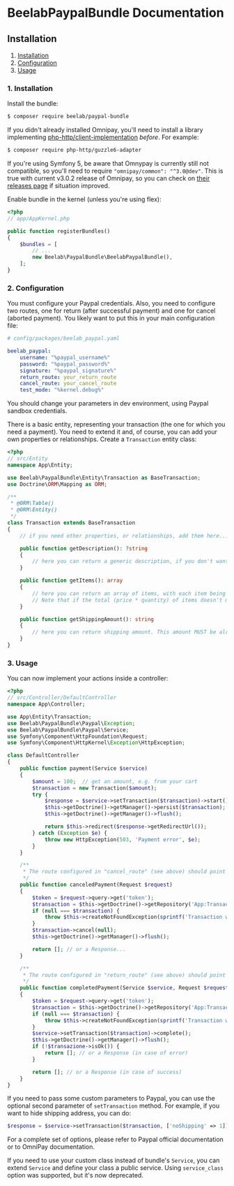 BeelabPaypalBundle Documentation
================================

## Installation

1. [Installation](#1-installation)
2. [Configuration](#2-configuration)
3. [Usage](#3-usage)

### 1. Installation

Install the bundle:

```bash
$ composer require beelab/paypal-bundle
```

If you didn't already installed Omnipay, you'll need to install a library implementing 
[php-http/client-implementation](https://packagist.org/providers/php-http/client-implementation)
*before*. For example:

```bash
$ composer require php-http/guzzle6-adapter
```

If you're using Symfony 5, be aware that Omnypay is currently still not compatible, so
you'll need to require `"omnipay/common": "^3.0@dev"`. This is true with current v3.0.2
release of Omnipay, so you can check on [their releases page](https://github.com/thephpleague/omnipay-common/releases)
if situation improved.

Enable bundle in the kernel (unless you're using flex):

```php
<?php
// app/AppKernel.php

public function registerBundles()
{
    $bundles = [
        // ...
        new Beelab\PaypalBundle\BeelabPaypalBundle(),
    ];
}
```

### 2. Configuration

You must configure your Paypal credentials. Also, you need to configure two routes, one
for return (after successful payment) and one for cancel (aborted payment).
You likely want to put this in your main configuration file:

```yaml
# config/packages/beelab_paypal.yaml

beelab_paypal:
    username: "%paypal_username%"
    password: "%paypal_password%"
    signature: "%paypal_signature%"
    return_route: your_return_route
    cancel_route: your_cancel_route
    test_mode: "%kernel.debug%"
```

You should change your parameters in dev environment, using Paypal sandbox credentials.

There is a basic entity, representing your transaction (the one for which you need a payment).
You need to extend it and, of course, you can add your own properties or relationships.
Create a `Transaction` entity class:

```php
<?php
// src/Entity
namespace App\Entity;

use Beelab\PaypalBundle\Entity\Transaction as BaseTransaction;
use Doctrine\ORM\Mapping as ORM;

/**
 * @ORM\Table()
 * @ORM\Entity()
 */
class Transaction extends BaseTransaction
{
    // if you need other properties, or relationships, add them here...

    public function getDescription(): ?string
    {
        // here you can return a generic description, if you don't want to list items
    }

    public function getItems(): array
    {
        // here you can return an array of items, with each item being an array of name, quantity, price
        // Note that if the total (price * quantity) of items doesn't match total amount, this won't work
    }

    public function getShippingAmount(): string
    {
        // here you can return shipping amount. This amount MUST be already in your total amount
    }
}
```

### 3. Usage

You can now implement your actions inside a controller:

```php
<?php
// src/Controller/DefaultController
namespace App\Controller;

use App\Entity\Transaction;
use Beelab\PaypalBundle\Paypal\Exception;
use Beelab\PaypalBundle\Paypal\Service;
use Symfony\Component\HttpFoundation\Request;
use Symfony\Component\HttpKernel\Exception\HttpException;

class DefaultController
{
    public function payment(Service $service)
    {
        $amount = 100;  // get an amount, e.g. from your cart
        $transaction = new Transaction($amount);
        try {
            $response = $service->setTransaction($transaction)->start();
            $this->getDoctrine()->getManager()->persist($transaction);
            $this->getDoctrine()->getManager()->flush();

            return $this->redirect($response->getRedirectUrl());
        } catch (Exception $e) {
            throw new HttpException(503, 'Payment error', $e);
        }
    }

    /**
     * The route configured in "cancel_route" (see above) should point here
     */
    public function canceledPayment(Request $request)
    {
        $token = $request->query->get('token');
        $transaction = $this->getDoctrine()->getRepository('App:Transaction')->findOneByToken($token);
        if (null === $transaction) {
            throw $this->createNotFoundException(sprintf('Transaction with token %s not found.', $token));
        }
        $transaction->cancel(null);
        $this->getDoctrine()->getManager()->flush();

        return []; // or a Response...
    }

    /**
     * The route configured in "return_route" (see above) should point here
     */
    public function completedPayment(Service $service, Request $request)
    {
        $token = $request->query->get('token');
        $transaction = $this->getDoctrine()->getRepository('App:Transaction')->findOneByToken($token);
        if (null === $transaction) {
            throw $this->createNotFoundException(sprintf('Transaction with token %s not found.', $token));
        }
        $service->setTransaction($transaction)->complete();
        $this->getDoctrine()->getManager()->flush();
        if (!$transazione->isOk()) {
            return []; // or a Response (in case of error)
        }

        return []; // or a Response (in case of success)
    }
}
```

If you need to pass some custom parameters to Paypal, you can use the optional second parameter of `setTransaction`
method. For example, if you want to hide shipping address, you can do:

```php
$response = $service->setTransaction($transaction, ['noShipping' => 1])->start();
```

For a complete set of options, please refer to Paypal official documentation or to OmniPay documentation.

If you need to use your custom class instead of bundle's `Service`, you can extend `Service` and define your
class a public service. Using `service_class` option was supported, but it's now deprecated.

